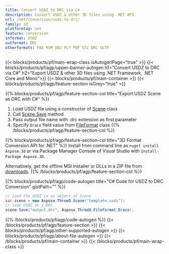```yaml
---
title: Convert USDZ to DRC via C# 
description: Convert USDZ & other 3D files using .NET API
url: /net/conversion/usdz-to-drc/
family: 3d
platformtag: net
feature: conversion
informat: USDZ
outformat: DRC
otherformats: FBX RVM OBJ PLY PDF STL DRC GLTF 
---
```


{{< blocks/products/pf/main-wrap-class isAutogenPage="true" >}}
{{< blocks/products/pf/agp/upper-banner-autogen h1="Convert USDZ to DRC via C#" h2="Export USDZ & other 3D files using .NET Framework, .NET Core and Mono">}}
{{< blocks/products/pf/main-container >}}
{{< blocks/products/pf/agp/feature-section isGrey="true" >}}

{{% blocks/products/pf/agp/feature-section-col title="Export USDZ Scene as DRC with C#" %}}
1. Load USDZ file using a constructor of [Scene](https://apireference.aspose.com/3d/net/aspose.threed/scene) class
2. Call [Scene.Save](https://apireference.aspose.com/3d/net/aspose.threed/scene/methods/save/index) method
3. Pass output file name with .drc extension as first parameter
4. Specify `Draco` field value from [FileFormat](https://apireference.aspose.com/3d/net/aspose.threed/fileformat/fields/index) class
{{% /blocks/products/pf/agp/feature-section-col %}}

{{% blocks/products/pf/agp/feature-section-col title="3D Format Conversion API for .NET" %}}
Install from command line as ```nuget install Aspose.3d``` or via Package Manager Console of Visual Studio with ```Install-Package Aspose.3D```.

Alternatively, get the offline MSI installer or DLLs in a ZIP file from [downloads](https://releases.aspose.com/3d/net).
{{% /blocks/products/pf/agp/feature-section-col %}}

{{% blocks/products/pf/agp/code-autogen title="C# Code for USDZ to DRC Conversion" gistPath="" %}}
```cs
// load the USDZ in an object of Scene 
var scene = new Aspose.ThreeD.Scene("template.usdz");
// save USDZ as a DRC 
scene.Save("output.drc", Aspose.ThreeD.FileFormat.Draco);
```
{{% /blocks/products/pf/agp/code-autogen %}}
{{< /blocks/products/pf/agp/feature-section >}}
{{< blocks/products/pf/agp/other-supported-autogen >}}
{{< blocks/products/pf/agp/about-file-autogen >}}
{{< /blocks/products/pf/main-container >}}
{{< /blocks/products/pf/main-wrap-class >}}
